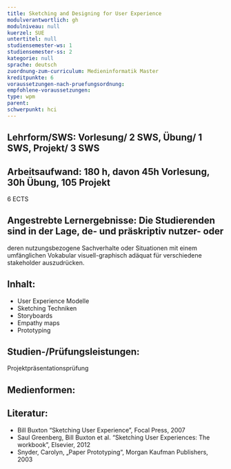 ```yaml
---
title: Sketching and Designing for User Experience
modulverantwortlich: gh
modulniveau: null
kuerzel: SUE
untertitel: null
studiensemester-ws: 1
studiensemester-ss: 2
kategorie: null
sprache: deutsch
zuordnung-zum-curriculum: Medieninformatik Master
kreditpunkte: 6
voraussetzungen-nach-pruefungsordnung:
empfohlene-voraussetzungen: 
type: wpm
parent: 
schwerpunkt: hci
---
```


## Lehrform/SWS: Vorlesung/ 2 SWS, Übung/ 1 SWS, Projekt/ 3 SWS


## Arbeitsaufwand: 180 h, davon 45h Vorlesung, 30h Übung, 105 Projekt
6 ECTS



## Angestrebte Lernergebnisse: Die Studierenden sind in der Lage, de-  und präskriptiv nutzer- oder 
deren nutzungsbezogene Sachverhalte oder Situationen mit einem umfänglichen Vokabular visuell-graphisch adäquat für 
verschiedene stakeholder auszudrücken.


## Inhalt:
- User Experience Modelle
-	Sketching Techniken
-	Storyboards
-	Empathy maps
-	Prototyping


 
## Studien-/Prüfungsleistungen:
Projektpräsentationsprüfung

## Medienformen:


## Literatur:
- Bill Buxton “Sketching User Experience”, Focal Press, 2007
- Saul Greenberg, Bill Buxton et al. “Sketching User Experiences: The workbook”, Elsevier, 2012
-	Snyder, Carolyn, „Paper Prototyping“, Morgan Kaufman Publishers, 2003
